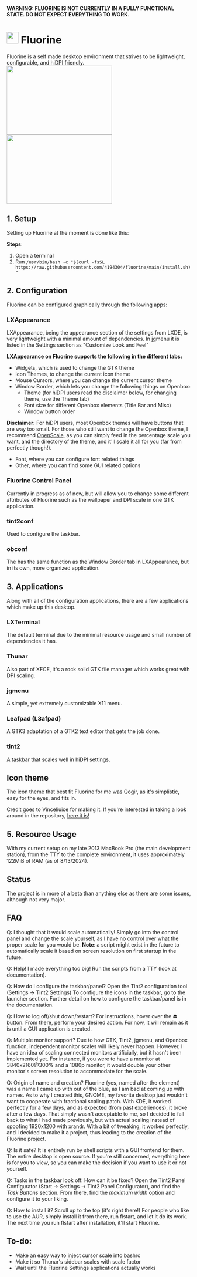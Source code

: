 #### WARNING: FLUORINE IS NOT CURRENTLY IN A FULLY FUNCTIONAL STATE. DO NOT EXPECT EVERYTHING TO WORK.

# <img src="https://i.imgur.com/AOVTzux.png" width="32px" height="32px"> Fluorine
Fluorine is a self made desktop environment that strives to be lightweight, configurable, and hiDPI friendly.
<img src="https://i.imgur.com/raTmZRH.png" width="288" height="188"> <img src="https://i.imgur.com/6xuLQnt.png" width="288" height="188">

## 1. Setup
Setting up Fluorine at the moment is done like this:

__Steps__:
1. Open a terminal
2. Run `/usr/bin/bash -c "$(curl -fsSL https://raw.githubusercontent.com/4194304/fluorine/main/install.sh)"`

## 2. Configuration
Fluorine can be configured graphically through the following apps:

### LXAppearance
LXAppearance, being the appearance section of the settings from LXDE, is very lightweight with a minimal amount of dependencies. In jgmenu it is listed in the Settings section as "Customize Look and Feel"

__LXAppearance on Fluorine supports the following in the different tabs:__
* Widgets, which is used to change the GTK theme
* Icon Themes, to change the current icon theme
* Mouse Cursors, where you can change the current cursor theme
* Window Border, which lets you change the following things on Openbox:
  * Theme (for hiDPI users read the disclaimer below, for changing theme, use the Theme tab)
  * Font size for different Openbox elements (Title Bar and Misc)
  * Window button order
  
__Disclaimer:__
For hiDPI users, most Openbox themes will have buttons that are way too small. For those who still want to change the Openbox theme, I recommend [OpenScale](https://github.com/4194304/fluorine-dpi-scripts), as you can simply feed in the percentage scale you want, and the directory of the theme, and it'll scale it all for you (far from perfectly though!).

* Font, where you can configure font related things
* Other, where you can find some GUI related options

### Fluorine Control Panel
Currently in progress as of now, but will allow you to change some different attributes of Fluorine such as the wallpaper and DPI scale in one GTK application.

### tint2conf
Used to configure the taskbar.

### obconf
The has the same function as the Window Border tab in LXAppearance, but in its own, more organized application.

## 3. Applications
Along with all of the configuration applications, there are a few applications which make up this desktop.

### LXTerminal
The default terminal due to the minimal resource usage and small number of dependencies it has.

### Thunar
Also part of XFCE, it's a rock solid GTK file manager which works great with DPI scaling.

### jgmenu
A simple, yet extremely customizable X11 menu.

### Leafpad (L3afpad)
A GTK3 adaptation of a GTK2 text editor that gets the job done.

### tint2
A taskbar that scales well in hiDPI settings.

## Icon theme
The icon theme that best fit Fluorine for me was Qogir, as it's simplistic, easy for the eyes, and fits in.

Credit goes to Vinceliuice for making it. If you're interested in taking a look around in the repository, [here it is!](https://github.com/vinceliuice/Qogir-icon-theme)

## 5. Resource Usage
With my current setup on my late 2013 MacBook Pro (the main development station), from the TTY to the complete environment, it uses approximately 122MiB of RAM (as of 8/13/2024).

## Status
The project is in more of a beta than anything else as there are some issues, although not very major.

## FAQ
Q: I thought that it would scale automatically!
 Simply go into the control panel and change the scale yourself, as I have no control over what the proper scale for you would be.
 **Note**: a script might exist in the future to automatically scale it based on screen resolution on first startup in the future.

Q: Help! I made everything too big!
 Run the scripts from a TTY (look at documentation).

Q: How do I configure the taskbar/panel?
 Open the Tint2 configuration tool (Settings -> Tint2 Settings)
  To configure the icons in the taskbar, go to the launcher section.
  Further detail on how to configure the taskbar/panel is in the documentation.

Q: How to log off/shut down/restart?
 For instructions, hover over the ⏏️ button.
 From there, perform your desired action.
 For now, it will remain as it is until a GUI application is created.

Q: Multiple monitor support?
 Due to how GTK, Tint2, jgmenu, and Openbox function, independent monitor scales will likely never happen. However, I have an idea of scaling connected monitors artificially, but it hasn't been implemented yet. For instance, if you were to have a momitor at 3840x2160@300% and a 1080p monitor, it would double your other monitor's screen resolution to accommodate for the scale.

Q: Origin of name and creation?
 Fluorine (yes, named after the element) was a name I came up with out of the blue, as I am bad at coming up with names.
 As to why I created this, GNOME, my favorite desktop just wouldn't want to cooperate with fractional scaling patch. With KDE, it worked perfectly for a few days, and as expected (from past experiences), it broke after a few days. That simply wasn't acceptable to me, so I decided to fall back to what I had made previously, but with actual scaling instead of spoofing 1920x1200 with xrandr. With a bit of tweaking, it worked perfectly, and I decided to make it a project, thus leading to the creation of the Fluorine project.

Q: Is it safe?
 It is entirely run by shell scripts with a GUI frontend for them. The entire desktop is open source. 
 If you're still concerned, everything here is for you to view, so you can make the decision if you want to use it or not yourself.

Q: Tasks in the taskbar look off. How can it be fixed?
 Open the Tint2 Panel Configurator (Start -> Settings -> Tint2 Panel Configurator), and find the _Task Buttons_ section.
 From there, find the _maximum width_ option and configure it to your liking.

Q: How to install it?
 Scroll up to the top (it's right there!)
 For people who like to use the AUR, simply install it from there, run flstart, and let it do its work. The next time you run flstart after installation, it'll start Fluorine.

## To-do:
* Make an easy way to inject cursor scale into bashrc
* Make it so Thunar's sidebar scales with scale factor
* Wait until the Fluorine Settings applications actually works
